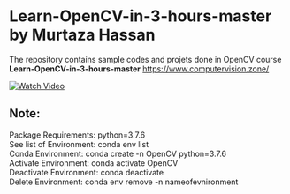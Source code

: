 # Learn-OpenCV-in-3-hours-master by Murtaza Hassan
The repository contains sample codes and projets done in OpenCV course **Learn-OpenCV-in-3-hours-master**
https://www.computervision.zone/

[![Watch Video](https://github.com/RIT-MESH/Deep-learning-and-Computer-Vision-projects/blob/main/1Learn-OpenCV-in-3-hours-master/Resources/Thumbnail.jpg)](https://www.youtube.com/watch?v=WQeoO7MI0Bs)

## Note:
Package Requirements: python=3.7.6\
See list of Environment: conda env list\
Conda Environment: conda create -n OpenCV python=3.7.6 \
Activate Environment: conda activate OpenCV\
Deactivate Environment: conda deactivate\
Delete Environment: conda env remove -n nameofevnironment
